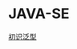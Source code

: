 # JAVA-SE

[初识泛型](https://github.com/DaCang/JAVA-SE/blob/master/JAVA%20SE01/src/com/generic/Demo1.java)
